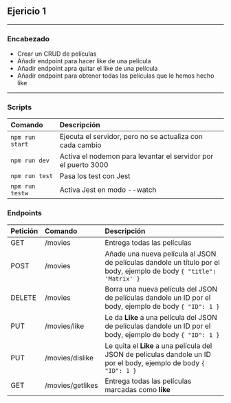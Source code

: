 ## Ejericio 1
-----
### Encabezado

- Crear un CRUD de películas
- Añadir endpoint para hacer like de una película
- Añadir endpoint apra quitar el like de una película
- Añadir endpoint para obtener todas las películas que le hemos hecho like
-----
### Scripts

| Comando         | Descripción                                                    |
| :-------------- | :------------------------------------------------------------- |
| `npm run start` | Ejecuta el servidor, pero no se actualiza con cada cambio      |
| `npm run dev`   | Activa el nodemon para levantar el servidor por el puerto 3000 |
| `npm run test`  | Pasa los test con Jest                                         |
| `npm run testw` | Activa Jest en modo --watch                                    |

### Endpoints

| Petición | Comando          | Descripción                                                                                                          |
| :------- | :--------------- | :------------------------------------------------------------------------------------------------------------------- |
| GET      | /movies          | Entrega todas las películas                                                                                          |
| POST     | /movies          | Añade una nueva película al JSON de películas dandole un título por el body, ejemplo de body `{ "title": 'Matrix' }` |
| DELETE   | /movies          | Borra una nueva película del JSON de películas dandole un ID por el body, ejemplo de body `{ "ID": 1 }`              |
| PUT      | /movies/like     | Le da **Like** a una película del JSON de películas dandole un ID por el body, ejemplo de body `{ "ID": 1 }`         |
| PUT      | /movies/dislike  | Le quita el **Like** a una película del JSON de películas dandole un ID por el body, ejemplo de body `{ "ID": 1 }`   |
| GET      | /movies/getlikes | Entrega todas las películas marcadas como **like**                                                                   |











